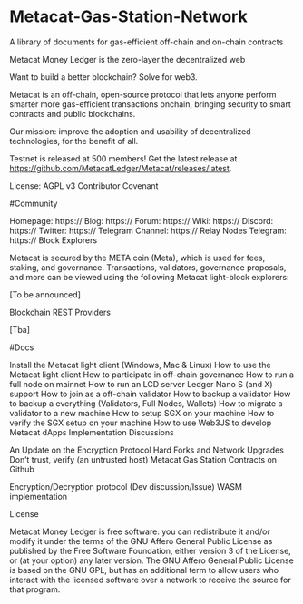 # Metacat-Gas-Station-Network
A library of documents for gas-efficient off-chain and on-chain contracts

Metacat Money Ledger is the zero-layer the decentralized web

Want to build a better blockchain? Solve for web3.

Metacat is an off-chain, open-source protocol that lets anyone perform smarter more gas-efficient transactions onchain, bringing security to smart contracts and public blockchains. 

Our mission: improve the adoption and usability of decentralized technologies, for the benefit of all.

Testnet is released at 500 members! Get the latest release at https://github.com/MetacatLedger/Metacat/releases/latest.

License: AGPL v3 Contributor Covenant

#Community

Homepage: https://
Blog: https://
Forum: https://
Wiki: https://
Discord: https://
Twitter: https://
Telegram Channel: https://
Relay Nodes Telegram: https://
Block Explorers

Metacat is secured by the META coin (Meta), which is used for fees, staking, and governance. Transactions, validators, governance proposals, and more can be viewed using the following Metacat light-block explorers:

[To be announced]

Blockchain REST Providers

[Tba]

#Docs

Install the Metacat light client (Windows, Mac & Linux)
How to use the Metacat light client
How to participate in off-chain governance
How to run a full node on mainnet
How to run an LCD server
Ledger Nano S (and X) support
How to join as a off-chain validator
How to backup a validator
How to backup a everything (Validators, Full Nodes, Wallets)
How to migrate a validator to a new machine
How to setup SGX on your machine
How to verify the SGX setup on your machine
How to use Web3JS to develop Metacat dApps
Implementation Discussions

An Update on the Encryption Protocol
Hard Forks and Network Upgrades
Don’t trust, verify (an untrusted host)
Metacat Gas Station Contracts on Github

Encryption/Decryption protocol
(Dev discussion/Issue) WASM implementation


License

Metacat Money Ledger is free software: you can redistribute it and/or modify it under the terms of the GNU Affero General Public License as published by the Free Software Foundation, either version 3 of the License, or (at your option) any later version. The GNU Affero General Public License is based on the GNU GPL, but has an additional term to allow users who interact with the licensed software over a network to receive the source for that program.
